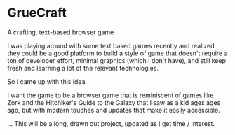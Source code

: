 # GrueCraft
A crafting, text-based browser game

I was playing around with some text based games recently and realized they could be a good platform to build a style of game that doesn't require a ton of developer effort, minimal graphics (which I don't have), and still keep fresh and learning a lot of the relevant technologies.

So I came up with this idea

I want the game to be a browser game that is reminiscent of games like Zork and the Hitchiker's Guide to the Galaxy that I saw as a kid ages ages ago, but with modern touches and updates that make it easily accessible.

... This will be a long, drawn out project, updated as I get time / interest.
